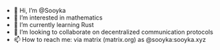 - 👋 Hi, I’m @Sooyka
- 👀 I’m interested in mathematics
- 🌱 I’m currently learning Rust
- 💞️ I’m looking to collaborate on decentralized communication protocols
- 📫 How to reach me: via matrix (matrix.org) as @sooyka:sooyka.xyz

<!---
Sooyka/Sooyka is a ✨ special ✨ repository because its `README.md` (this file) appears on your GitHub profile.
You can click the Preview link to take a look at your changes.
--->

